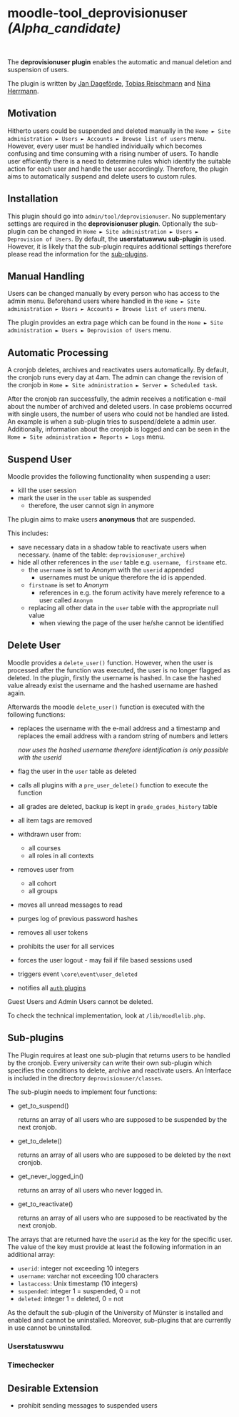 # moodle-tool_deprovisionuser *(Alpha_candidate)*
</br>

The **deprovisionuser plugin** enables the automatic and manual deletion and suspension of users.

The plugin is written by [Jan Dageförde](https://github.com/Dagefoerde), [Tobias Reischmann](https://github.com/tobiasreischmann) and [Nina Herrmann](https://github.com/NinaHerrmann).

## Motivation
Hitherto users could be suspended and deleted manually in the `Home ► Site administration ► Users ► Accounts ► Browse list of users` menu.
However, every user must be handled individually which becomes confusing and time consuming with a rising number of users.
To handle user efficiently there is a need to determine rules which identify the suitable action for each user and handle the user accordingly.
Therefore, the plugin aims to automatically suspend and delete users to custom rules. 

## Installation

This plugin should go into `admin/tool/deprovisionuser`. 
No supplementary settings are required in the **deprovisionuser plugin**. 
Optionally the sub-plugin can be changed in `Home ► Site administration ► Users ► Deprovision of Users`. 
By default, the **userstatuswwu sub-plugin** is used. 
However, it is likely that the sub-plugin requires additional settings therefore please read the information for the [sub-plugins](#sub-plugins). 

## Manual Handling

Users can be changed manually by every person who has access to the admin menu.
Beforehand users where handled in the `Home ► Site administration ► Users ► Accounts ► Browse list of users` menu.

The plugin provides an extra page which can be found in the `Home ► Site administration ► Users ► Deprovision of Users` menu.

## Automatic Processing
A cronjob deletes, archives and reactivates users automatically. 
By default, the cronjob runs every day at 4am. 
The admin can change the revision of the cronjob in `Home ► Site administration ► Server ► Scheduled task`. 

After the cronjob ran successfully, the admin receives a notification e-mail about the number of archived and deleted 
users. In case problems occurred with single users, the number of users who could not be handled are listed. 
An example is when a sub-plugin tries to suspend/delete a admin user. 
Additionally, information about the cronjob is logged and can be seen in the `Home ► Site administration ► Reports ► Logs` menu.

## Suspend User

Moodle provides the following functionality when suspending a user:
- kill the user session
- mark the user in the `user` table as suspended
    - therefore, the user cannot sign in anymore
    
The plugin aims to make users **anonymous** that are suspended.

This includes:

- save necessary data in a shadow table to reactivate users when necessary. (name of the table: `deprovisionuser_archive`)
- hide all other references in the `user` table e.g. `username`, ` firstname` etc.
    - the `username` is set to *Anonym* with the `userid` appended
        - usernames must be unique therefore the id is appended.
    - `firstname` is set to *Anonym*
        - references in e.g. the forum activity have merely reference to a user called `Anonym`
    - replacing all other data in the `user` table with the appropriate null value
        - when viewing the page of the user he/she cannot be identified

## Delete User
Moodle provides a `delete_user()` function. However, when the user is processed after the function was executed, the user is no longer flagged as deleted.
In the plugin, firstly the username is hashed. In case the hashed value already exist the username and the hashed username are hashed again.

Afterwards the moodle `delete_user()` function is executed with the following functions:
- replaces the username with the e-mail address and a timestamp and replaces the email address 
with a random string of numbers and letters
    
    *now uses the hashed username therefore identification is only possible with the userid*
    
- flag the user in the `user` table as deleted
- calls all plugins with a `pre_user_delete()` function to execute the function
- all grades are deleted, backup is kept in `grade_grades_history` table
- all item tags are removed
- withdrawn user from:
    - all courses
    - all roles in all contexts
- removes user from
    - all cohort
    - all groups
- moves all unread messages to read
- purges log of previous password hashes
- removes all user tokens
- prohibits the user for all services
- forces the user logout - may fail if file based sessions used
- triggers event `\core\event\user_deleted`
- notifies all [`auth` plugins](https://docs.moodle.org/dev/Authentication_plugins)

Guest Users and Admin Users cannot be deleted.

To check the technical implementation, look at `/lib/moodlelib.php`.

## Sub-plugins

The Plugin requires at least one sub-plugin that returns users to be handled by the cronjob. 
Every university can write their own sub-plugin which specifies the conditions to delete, archive and 
reactivate users. An Interface is included in the directory `deprovisionuser/classes`. 

The sub-plugin needs to implement four functions:
 - get_to_suspend()
 
    returns an array of all users who are supposed to be suspended by the next cronjob.
     
 - get_to_delete()
 
    returns an array of all users who are supposed to be deleted by the next cronjob.
   
 - get_never_logged_in()
 
    returns an array of all users who never logged in.
    
 - get_to_reactivate()
 
     returns an array of all users who are supposed to be reactivated by the next cronjob.
     
The arrays that are returned have the `userid` as the key for the specific user. The value of the key must provide at 
least the following information in an additional array: 
  * `userid`: integer not exceeding 10 integers
  * `username`: varchar not exceeding 100 characters
  * `lastaccess`: Unix timestamp (10 integers)
  * `suspended`: integer 1 = suspended, 0 = not
  * `deleted`: integer 1 = deleted, 0 = not
  
As the default the sub-plugin of the University of Münster is installed and enabled and cannot be uninstalled.
Moreover, sub-plugins that are currently in use cannot be uninstalled.

### Userstatuswwu
### Timechecker

## Desirable Extension
- prohibit sending messages to suspended users